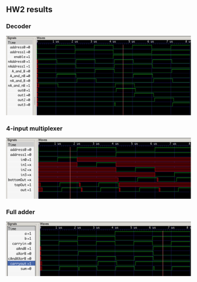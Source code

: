 ## HW2 results

### Decoder

![Decoder](images/decoder.png)

### 4-input multiplexer

![4-input multiplexer](images/multiplexer.png)

### Full adder

![Full adder](images/adder.png)
